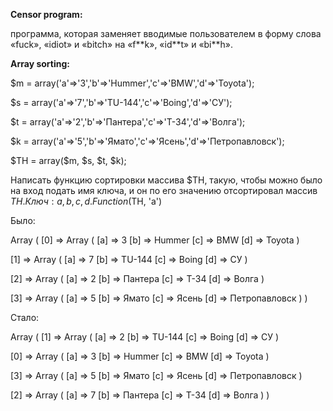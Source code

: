 <strong>Censor program:</strong> 

<p>программа, которая заменяет вводимые пользователем в форму слова «fuck», «idiot» и «bitch» на «f**k», «id**t» и «bi**h».</p>

<strong>Array sorting:</strong> 

<p>$m = array('a'=>'3','b'=>'Hummer','c'=>'BMW','d'=>'Toyota');</p>
<p>$s = array('a'=>'7','b'=>'TU-144','c'=>'Boing','d'=>'СУ');</p>
<p>$t = array('a'=>'2','b'=>'Пантера','c'=>'Т-34','d'=>'Волга');</p>
<p>$k = array('a'=>'5','b'=>'Ямато','c'=>'Ясень','d'=>'Петропавловск');</p>
<p>$TH = array($m, $s, $t, $k);</p>

Написать функцию сортировки массива $TH, такую, чтобы можно было на вход подать имя ключа, и он по его значению отсортировал массив $TH. Ключ: a, b, c, d. Function ($TH, 'a')

Было:

Array
(
    [0] => Array
       (
           [a] => 3
           [b] => Hummer
           [c] => BMW 
           [d] => Toyota
       )

   [1] => Array
       (
           [a] => 7
           [b] => TU-144
           [c] => Boing
           [d] => СУ
       )

   [2] => Array
       (
           [a] => 2
           [b] => Пантера
           [c] => Т-34
           [d] => Волга
       )

   [3] => Array
       (
           [a] => 5
           [b] => Ямато
           [c] => Ясень
           [d] => Петропавловск
       )
)

Стало:

Array
(
   [1] => Array
       (
           [a] => 2
           [b] => TU-144
           [c] => Boing
           [d] => СУ
       )

   [0] => Array
       (
           [a] => 3
           [b] => Hummer
           [c] => BMW
           [d] => Toyota
       )

   [3] => Array
       (
           [a] => 5
           [b] => Ямато
           [c] => Ясень
           [d] => Петропавловск
       )

   [2] => Array
       (
           [a] => 7
           [b] => Пантера
           [c] => Т-34
           [d] => Волга
       )
)
